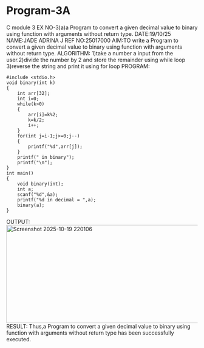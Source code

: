 # Program-3A
C module 3
EX NO-3)a)a Program to convert a given decimal value to binary using function with arguments without return type.
DATE:19/10/25
NAME:JADE ADRINA J
REF NO:25017000
AIM:TO write a Program to convert a given decimal value to binary using function with arguments without return type.
ALGORITHM:
1)take a number a input from the user.2)divide the number by 2 and store the remainder using while loop 3)reverse the string and print it using for loop 
PROGRAM:
```
#include <stdio.h>
void binary(int k)
{
    int arr[32];
    int i=0;
    while(k>0)
    {
        arr[i]=k%2;
        k=k/2;
        i++;
    }
    for(int j=i-1;j>=0;j--)
    {
        printf("%d",arr[j]);
    }
    printf(" in binary");
    printf("\n");
}
int main()
{
    void binary(int);
    int a;
    scanf("%d",&a);
    printf("%d in decimal = ",a);
    binary(a);
}
```
OUTPUT:
<img width="911" height="258" alt="Screenshot 2025-10-19 220106" src="https://github.com/user-attachments/assets/8f0ecf4a-c9f6-4291-b62b-601b172aaf21" />
RESULT:
Thus,a Program to convert a given decimal value to binary using function with arguments without return type has been successfully executed.

